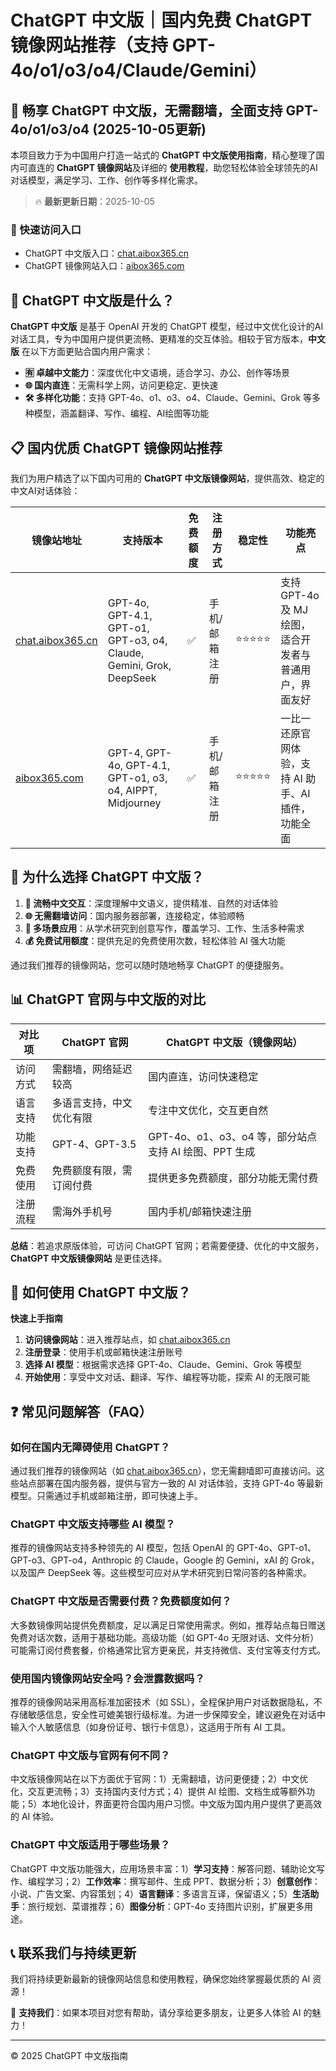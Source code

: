 # ChatGPT 中文版｜国内免费 ChatGPT 镜像网站推荐（支持 GPT-4o/o1/o3/o4/Claude/Gemini）

## 📢 畅享 ChatGPT 中文版，无需翻墙，全面支持 GPT-4o/o1/o3/o4  (2025-10-05更新)

本项目致力于为中国用户打造一站式的 **ChatGPT 中文版使用指南**，精心整理了国内可直连的 **ChatGPT 镜像网站**及详细的 **使用教程**，助您轻松体验全球领先的AI对话模型，满足学习、工作、创作等多样化需求。

> 🔥 **最新更新日期**：2025-10-05

### 🚀 快速访问入口

- ChatGPT 中文版入口：[chat.aibox365.cn](https://chat.aibox365.cn)
- ChatGPT 镜像网站入口：[aibox365.com](https://aibox365.com)

## 🤔 ChatGPT 中文版是什么？

**ChatGPT 中文版** 是基于 OpenAI 开发的 ChatGPT 模型，经过中文优化设计的AI对话工具，专为中国用户提供更流畅、更精准的交互体验。相较于官方版本，**中文版** 在以下方面更贴合国内用户需求：

- **🈶 卓越中文能力**：深度优化中文语境，适合学习、办公、创作等场景
- **🌐 国内直连**：无需科学上网，访问更稳定、更快速
- **🛠️ 多样化功能**：支持 GPT-4o、o1、o3、o4、Claude、Gemini、Grok 等多种模型，涵盖翻译、写作、编程、AI绘图等功能

## 📋 国内优质 ChatGPT 镜像网站推荐

我们为用户精选了以下国内可用的 **ChatGPT 中文版镜像网站**，提供高效、稳定的中文AI对话体验：

| 镜像站地址 | 支持版本 | 免费额度 | 注册方式 | 稳定性 | 功能亮点 |
|------------|----------|----------|----------|--------|----------|
| [chat.aibox365.cn](https://chat.aibox365.cn) | GPT-4o, GPT-4.1, GPT-o1, GPT-o3, o4, Claude, Gemini, Grok, DeepSeek | ✅ | 手机/邮箱注册 | ⭐⭐⭐⭐⭐ | 支持 GPT-4o 及 MJ 绘图，适合开发者与普通用户，界面友好 |
| [aibox365.com](https://aibox365.com) | GPT-4, GPT-4o, GPT-4.1, GPT-o1, o3, o4, AIPPT, Midjourney | ✅ | 手机/邮箱注册 | ⭐⭐⭐⭐⭐ | 一比一还原官网体验，支持 AI 助手、AI 插件，功能全面 |

## 🌟 为什么选择 ChatGPT 中文版？

1. **📝 流畅中文交互**：深度理解中文语义，提供精准、自然的对话体验
2. **🌐 无需翻墙访问**：国内服务器部署，连接稳定，体验顺畅
3. **🎯 多场景应用**：从学术研究到创意写作，覆盖学习、工作、生活多种需求
4. **💰 免费试用额度**：提供充足的免费使用次数，轻松体验 AI 强大功能

通过我们推荐的镜像网站，您可以随时随地畅享 ChatGPT 的便捷服务。

## 📊 ChatGPT 官网与中文版的对比

| 对比项 | ChatGPT 官网 | ChatGPT 中文版（镜像网站） |
|--------|--------------|----------------------------|
| 访问方式 | 需翻墙，网络延迟较高 | 国内直连，访问快速稳定 |
| 语言支持 | 多语言支持，中文优化有限 | 专注中文优化，交互更自然 |
| 功能支持 | GPT-4、GPT-3.5 | GPT-4o、o1、o3、o4 等，部分站点支持 AI 绘图、PPT 生成 |
| 免费使用 | 免费额度有限，需订阅付费 | 提供更多免费额度，部分功能无需付费 |
| 注册流程 | 需海外手机号 | 国内手机/邮箱快速注册 |

**总结**：若追求原版体验，可访问 ChatGPT 官网；若需要便捷、优化的中文服务，**ChatGPT 中文版镜像网站** 是更佳选择。

## 📝 如何使用 ChatGPT 中文版？

**快速上手指南**

1. **访问镜像网站**：进入推荐站点，如 [chat.aibox365.cn](https://chat.aibox365.cn)
2. **注册登录**：使用手机或邮箱快速注册账号
3. **选择 AI 模型**：根据需求选择 GPT-4o、Claude、Gemini、Grok 等模型
4. **开始使用**：享受中文对话、翻译、写作、编程等功能，探索 AI 的无限可能

## ❓ 常见问题解答（FAQ）

### 如何在国内无障碍使用 ChatGPT？

通过我们推荐的镜像网站（如 [chat.aibox365.cn](https://chat.aibox365.cn)），您无需翻墙即可直接访问。这些站点部署在国内服务器，提供与官方一致的 AI 对话体验，支持 GPT-4o 等最新模型。只需通过手机或邮箱注册，即可快速上手。

### ChatGPT 中文版支持哪些 AI 模型？

推荐的镜像网站支持多种领先的 AI 模型，包括 OpenAI 的 GPT-4o、GPT-o1、GPT-o3、GPT-o4，Anthropic 的 Claude，Google 的 Gemini，xAI 的 Grok，以及国产 DeepSeek 等。这些模型可应对从学术研究到日常问答的各种需求。

### ChatGPT 中文版是否需要付费？免费额度如何？

大多数镜像网站提供免费额度，足以满足日常使用需求。例如，推荐站点每日赠送免费对话次数，适用于基础功能。高级功能（如 GPT-4o 无限对话、文件分析）可能需订阅付费套餐，价格通常比官方更亲民，并支持微信、支付宝等支付方式。

### 使用国内镜像网站安全吗？会泄露数据吗？

推荐的镜像网站采用高标准加密技术（如 SSL），全程保护用户对话数据隐私，不存储敏感信息，安全性可媲美银行级标准。为进一步保障安全，建议避免在对话中输入个人敏感信息（如身份证号、银行卡信息），这适用于所有 AI 工具。

### ChatGPT 中文版与官网有何不同？

中文版镜像网站在以下方面优于官网：1）无需翻墙，访问更便捷；2）中文优化，交互更流畅；3）支持国内支付方式；4）提供 AI 绘图、文档生成等额外功能；5）本地化设计，界面更符合国内用户习惯。中文版为国内用户提供了更高效的 AI 体验。

### ChatGPT 中文版适用于哪些场景？

ChatGPT 中文版功能强大，应用场景丰富：1）**学习支持**：解答问题、辅助论文写作、编程学习；2）**工作效率**：撰写邮件、生成 PPT、数据分析；3）**创意创作**：小说、广告文案、内容策划；4）**语言翻译**：多语言互译，保留语义；5）**生活助手**：旅行规划、菜谱推荐；6）**图像分析**：GPT-4o 支持图片识别，扩展更多用途。

## 📞 联系我们与持续更新

我们将持续更新最新的镜像网站信息和使用教程，确保您始终掌握最优质的 AI 资源！

🌟 **支持我们**：如果本项目对您有帮助，请分享给更多朋友，让更多人体验 AI 的魅力！

---

© 2025 ChatGPT 中文版指南
